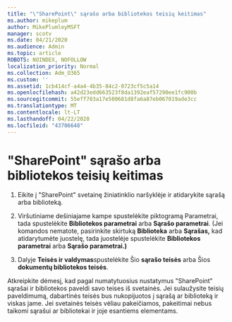 ```yaml
---
title: "\"SharePoint\" sąrašo arba bibliotekos teisių keitimas"
ms.author: mikeplum
author: MikePlumleyMSFT
manager: scotv
ms.date: 04/21/2020
ms.audience: Admin
ms.topic: article
ROBOTS: NOINDEX, NOFOLLOW
localization_priority: Normal
ms.collection: Adm_O365
ms.custom: ''
ms.assetid: 1cb414cf-a4a4-4b35-84c2-0723cf5c5a14
ms.openlocfilehash: a42d23edd663523f8da1392eaf57290ee1fc900b
ms.sourcegitcommit: 55eff703a17e500681d8fa6a87eb067019ade3cc
ms.translationtype: MT
ms.contentlocale: lt-LT
ms.lasthandoff: 04/22/2020
ms.locfileid: "43706648"
---
```

# <a name="change-permissions-for-a-sharepoint-list-or-library"></a>"SharePoint" sąrašo arba bibliotekos teisių keitimas

1. Eikite į "SharePoint" svetainę žiniatinklio naršyklėje ir atidarykite sąrašą arba biblioteką.
    
2. Viršutiniame dešiniajame kampe spustelėkite piktogramą Parametrai, tada spustelėkite **Bibliotekos parametrai** arba **Sąrašo parametrai**. (Jei komandos nematote, pasirinkite skirtuką **Biblioteka** arba **Sąrašas,** kad atidarytumėte juostelę, tada juostelėje spustelėkite **Bibliotekos parametrai** arba **Sąrašo parametrai.)** 
    
3. Dalyje **Teisės ir valdymas**spustelėkite Šio **sąrašo teisės** arba Šios **dokumentų bibliotekos teisės**.
    
Atkreipkite dėmesį, kad pagal numatytuosius nustatymus "SharePoint" sąrašai ir bibliotekos paveldi savo teises iš svetainės. Jei sulaužysite teisių paveldimumą, dabartinės teisės bus nukopijuotos į sąrašą ar biblioteką ir viskas jame. Jei svetainės teisės vėliau pakeičiamos, pakeitimai nebus taikomi sąrašui ar bibliotekai ir joje esantiems elementams.
  

